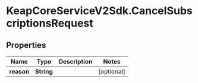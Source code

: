 # KeapCoreServiceV2Sdk.CancelSubscriptionsRequest

## Properties

Name | Type | Description | Notes
------------ | ------------- | ------------- | -------------
**reason** | **String** |  | [optional] 


